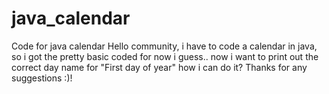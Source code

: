 # java_calendar
Code for java calendar
Hello community, i have to code a calendar in java, so i got the pretty basic coded for now i guess.. now i want to print out 
the correct day name for "First day of year" how i can do it?
Thanks for any suggestions :)!
